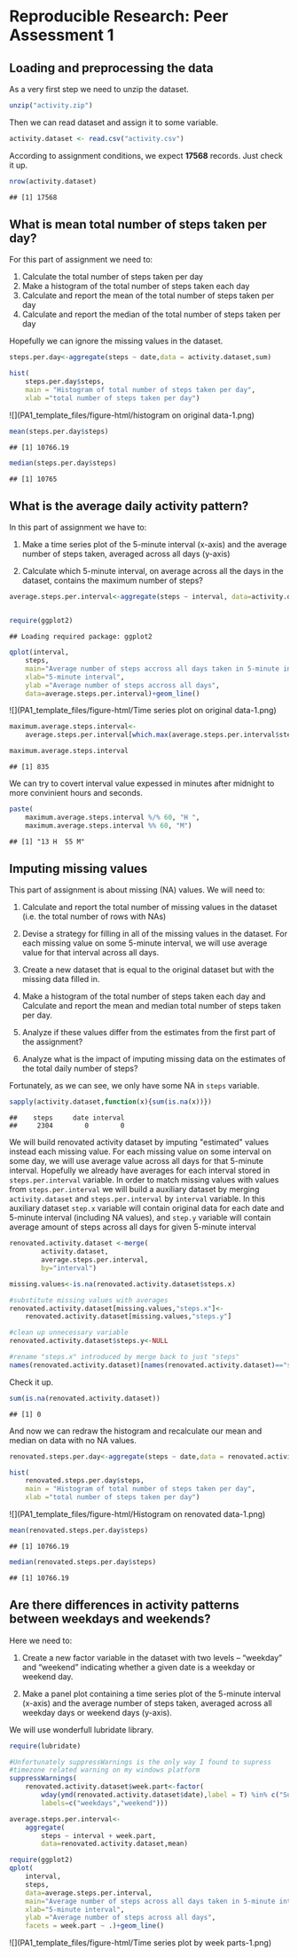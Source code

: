 # Reproducible Research: Peer Assessment 1


## Loading and preprocessing the data
As a very first step we need to unzip the dataset.

```r
unzip("activity.zip")
```

Then we can read dataset and assign it to some variable.

```r
activity.dataset <- read.csv("activity.csv")
```

According to assignment conditions, we expect **17568** records. Just check it up.

```r
nrow(activity.dataset)
```

```
## [1] 17568
```


## What is mean total number of steps taken per day?

For this part of assignment we need to:

1. Calculate the total number of steps taken per day
2. Make a histogram of the total number of steps taken each day
3. Calculate and report the mean of the total number of steps taken per day
4. Calculate and report the median of the total number of steps taken per day

Hopefully we can ignore the missing values in the dataset.



```r
steps.per.day<-aggregate(steps ~ date,data = activity.dataset,sum)

hist(
    steps.per.day$steps,
    main = "Histogram of total number of steps taken per day",
    xlab ="total number of steps taken per day")
```

![](PA1_template_files/figure-html/histogram on original data-1.png) 

```r
mean(steps.per.day$steps)
```

```
## [1] 10766.19
```

```r
median(steps.per.day$steps)
```

```
## [1] 10765
```


## What is the average daily activity pattern?

In this part of assignment we have to:

1. Make a time series plot of the 5-minute interval (x-axis) and the
average number of steps taken, averaged across all days (y-axis)

2. Calculate which 5-minute interval, on average across all the days
in the dataset, contains the maximum number of steps?


```r
average.steps.per.interval<-aggregate(steps ~ interval, data=activity.dataset,mean)


require(ggplot2)
```

```
## Loading required package: ggplot2
```

```r
qplot(interval,
    steps,
    main="Average number of steps accross all days taken in 5-minute interval",
    xlab="5-minute interval",
    ylab ="Average number of steps accross all days",
    data=average.steps.per.interval)+geom_line()
```

![](PA1_template_files/figure-html/Time series plot on original data-1.png) 

```r
maximum.average.steps.interval<-
    average.steps.per.interval[which.max(average.steps.per.interval$steps),]$interval

maximum.average.steps.interval
```

```
## [1] 835
```

We can try to covert interval value expessed in minutes after midnight to more 
convinient hours and seconds.


```r
paste(
    maximum.average.steps.interval %/% 60, "H ",
    maximum.average.steps.interval %% 60, "M")
```

```
## [1] "13 H  55 M"
```

## Imputing missing values

This part of assignment is about missing (NA) values. We will need to:

1. Calculate and report the total number of missing values
in the dataset (i.e. the total number of rows with NAs)

2. Devise a strategy for filling in all of the missing values in the dataset. 
For each missing value on some 5-minute interval, we will use average value for
that interval across all days. 

3. Create a new dataset that is equal to the original
dataset but with the missing data filled in.

4. Make a histogram of the total number of steps taken each day
and Calculate and report the mean and median total number
of steps taken per day. 

5. Analyze if these values differ from the estimates from the first part
of the assignment? 

6. Analyze what is the impact of imputing missing data
on the estimates of the total daily number of steps?

Fortunately, as we can see, we only have some NA in `steps` variable.


```r
sapply(activity.dataset,function(x){sum(is.na(x))})
```

```
##    steps     date interval 
##     2304        0        0
```

We will build renovated activity dataset by imputing "estimated" values instead
each missing value. For each missing value on some interval on some day, we 
will use average value across all days for that 5-minute interval. Hopefully
 we already have averages for each interval stored in `steps.per.interval`
 variable.
In order to match missing values with values from `steps.per.interval` we 
will build a auxiliary dataset by merging `activity.dataset` and
`steps.per.interval` by `interval` variable. In this auxiliary
dataset `step.x` variable will contain original data for each date and 5-minute
interval (including NA values), and `step.y` variable will contain average 
amount of steps across all days for given 5-minute interval 


```r
renovated.activity.dataset <-merge(
        activity.dataset,
        average.steps.per.interval,
        by="interval")

missing.values<-is.na(renovated.activity.dataset$steps.x)

#substitute missing values with averages
renovated.activity.dataset[missing.values,"steps.x"]<-
    renovated.activity.dataset[missing.values,"steps.y"]

#clean up unnecessary variable
renovated.activity.dataset$steps.y<-NULL

#rename "steps.x" introduced by merge back to just "steps"
names(renovated.activity.dataset)[names(renovated.activity.dataset)=="steps.x"]<-"steps"
```

Check it up.

```r
sum(is.na(renovated.activity.dataset))
```

```
## [1] 0
```

And now we can redraw the histogram and recalculate our mean and median on 
data with no NA values.



```r
renovated.steps.per.day<-aggregate(steps ~ date,data = renovated.activity.dataset,sum)

hist(
    renovated.steps.per.day$steps,
    main = "Histogram of total number of steps taken per day",
    xlab ="total number of steps taken per day")
```

![](PA1_template_files/figure-html/Histogram on renovated data-1.png) 

```r
mean(renovated.steps.per.day$steps)
```

```
## [1] 10766.19
```

```r
median(renovated.steps.per.day$steps)
```

```
## [1] 10766.19
```

## Are there differences in activity patterns between weekdays and weekends?
Here we need to:

1. Create a new factor variable in the dataset with two 
levels – “weekday” and “weekend” indicating whether a given date
is a weekday or weekend day.

2. Make a panel plot containing a time series plot of the 5-minute 
interval (x-axis) and the average number of steps taken, 
averaged across all weekday days or weekend days (y-axis).

We will use wonderfull lubridate library.


```r
require(lubridate)

#Unfortunately suppressWarnings is the only way I found to supress 
#timezone related warning on my windows platform
suppressWarnings(
    renovated.activity.dataset$week.part<-factor(
        wday(ymd(renovated.activity.dataset$date),label = T) %in% c("Sun","Sat"),
        labels=c("weekdays","weekend")))

average.steps.per.interval<-
    aggregate(
        steps ~ interval + week.part,
        data=renovated.activity.dataset,mean)

require(ggplot2)
qplot(
    interval,
    steps,
    data=average.steps.per.interval,
    main="Average number of steps across all days taken in 5-minute interval",
    xlab="5-minute interval",
    ylab ="Average number of steps across all days",
    facets = week.part ~ .)+geom_line()
```

![](PA1_template_files/figure-html/Time series plot by week parts-1.png) 
